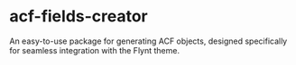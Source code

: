 # acf-fields-creator
An easy-to-use package for generating ACF objects, designed specifically for seamless integration with the Flynt theme.

